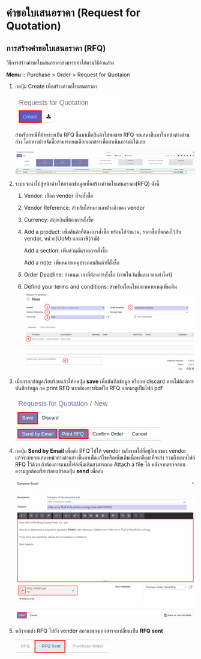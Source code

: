 # คำขอใบเสนอราคา (Request for Quotation)

## การสร้างคำขอใบเสนอราคา (RFQ)
วิธีการสร้างคำขอใบเสนอราคาสามารถทำได้ตามวิธีด้านล่าง

**Menu ::** Purchase > Order > Request for Quotaion

1. กดปุ่ม Create เพื่อสร้างคำขอใบเสนอราคา

    ![](img/RFQ01.png)

    สำหรับกรณีที่ฝ่ายขายเปิด RFQ ขึ้นมาเมื่อสินค้าไม่พอขาย RFQ จะแสดงขึ้นมาในหน้าต่างด้านล่าง โดยทางฝ่ายจัดซื้อสามารถกดเลือกเอกสารเพื่อดำเนินการต่อได้เลย

    ![](img/RFQ07.png)

2. ระบบจะนำไปสู่หน้าต่างให้กรอกข้อมูลเพื่อสร้างคำขอใบเสนอราคา(RFQ) ดังนี้
    1. Vendor: เลือก vendor ที่จะสั่งซื้อ
    2. Vendor Reference: สำหรับใส่หมายเลขอ้างอิงของ vendor
    3. Currency: สกุลเงินที่ต้องการสั่งซื้อ
    4. Add a product: เพิ่มสินค้าที่ต้องการสั่งซื้อ พร้อมใส่จำนวน, ราคาซื้อที่ตกลงไว้กับ vendor, หน่วย(UoM) และภาษี(ถ้ามี)
       
        Add a section: เพิ่มส่วนคั่นรายการสั่งซื้อ

        Add a note: เพิ่มหมายเหตุประกอบสินค้าที่สั่งซื้อ 
        
    5. Order Deadline: กำหนดเวลาที่ต้องการสั่งซื้อ (ภายในวันที่และเวลาเท่าไหร่)
    6. Defind your terms and conditions: สำหรับเงื่อนไขและหมายเหตุเพิ่มเติม
    ![](img/RFQ02.png)

3. เมื่อกรอกข้อมูลเรียบร้อยแล้วให้กดปุ่ม **save** เพื่อบันทึกข้อมูล หรือกด discard หากไม่ต้องการบันทึกข้อมูล กด print RFQ หากต้องการพิมพ์ใบ RFQ ออกมาดูเป็นไฟล์ pdf 

    ![](img/RFQ03.png)

4. กดปุ่ม **Send by Email** เพื่อส่ง RFQ ไปให้ vendor หลังจากใส่ที่อยู่อีเมลของ vendor แล้วระบบจะแสดงหน้าต่างด้านล่างขึ้นมาเพื่อแก้ไขหรือเพิ่มเติมเนื้อหาอีเมลที่จะส่ง รวมถึงแนบไฟล์ RFQ ไว้ด้วย ถ้าต้องการแนบไฟล์เพิ่มเติมสามารถกด Attach a file ได้ หลังจากตรวจสอบความถูกต้องเรียบร้อยแล้วกดปุ่ม **send** เพื่อส่ง

    ![](img/RFQ04.png)

5. หลังจากส่ง RFQ ไปยัง vendor สถานะของเอกสารจะเปลี่ยนเป็น **RFQ sent**

    ![](img/RFQ08.png)






